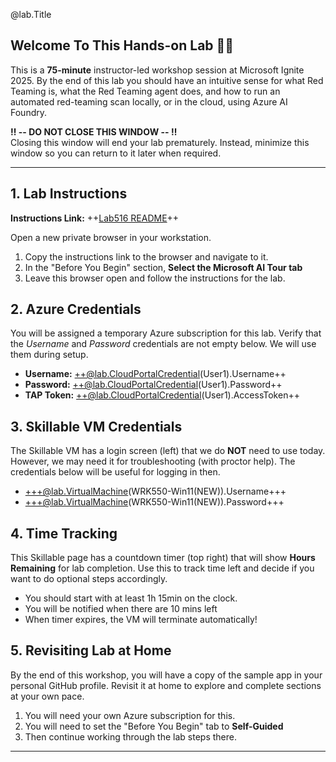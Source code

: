 @lab.Title

## Welcome To This Hands-on Lab 👋🏽
This is a **75-minute** instructor-led workshop session at Microsoft Ignite 2025. By the end of this lab you should have an intuitive sense for what Red Teaming is, what the Red Teaming agent does, and how to run an automated red-teaming scan locally, or in the cloud, using Azure AI Foundry.

**‼️ -- DO NOT CLOSE THIS WINDOW -- ‼️** <br/> Closing this window will end your lab prematurely. Instead, minimize this window so you can return to it later when required.

---

## 1. Lab Instructions

**Instructions Link:** ++[Lab516 README](https://github.com/microsoft/ignite25-LAB516-safeguard-your-agents-with-ai-red-teaming-agent-in-azure-ai-foundry)++

Open a new private browser in your workstation. 

1. Copy the instructions link to the browser and navigate to it.
1. In the "Before You Begin" section, **Select the Microsoft AI Tour tab**
1. Leave this browser open and follow the instructions for the lab.

## 2. Azure Credentials

You will be assigned a temporary Azure subscription for this lab. Verify that the _Username_ and _Password_ credentials are not empty below. We will use them during setup.

- **Username:** ++@lab.CloudPortalCredential(User1).Username++
- **Password:** ++@lab.CloudPortalCredential(User1).Password++
- **TAP Token:** ++@lab.CloudPortalCredential(User1).AccessToken++

## 3. Skillable VM Credentials

The Skillable VM has a login screen (left) that we do **NOT** need to use today. However, we may need it for troubleshooting (with proctor help). The credentials below will be useful for logging in then.

- +++@lab.VirtualMachine(WRK550-Win11(NEW)).Username+++
- +++@lab.VirtualMachine(WRK550-Win11(NEW)).Password+++

## 4. Time Tracking

This Skillable page has a countdown timer (top right) that will show **Hours Remaining** for lab completion. Use this to track time left and decide if you want to do optional steps accordingly. 

- You should start with at least 1h 15min on the clock.
- You will be notified when there are 10 mins left
- When timer expires, the VM will terminate automatically!
 
## 5. Revisiting Lab at Home

By the end of this workshop, you will have a copy of the sample app in your personal GitHub profile. Revisit it at home to explore and complete sections at your own pace. 

1. You will need your own Azure subscription for this.
1. You will need to set the "Before You Begin" tab to **Self-Guided** 
1. Then continue working through the lab steps there.

---

<!--


To begin, log into the virtual machine using the following credentials: +++@lab.VirtualMachine(Win11-Pro-Base).Password+++

**Note:** Text formatted as an +++example+++ represents type text. Clicking on this text will automatically insert it to prevent any typing errors.

To edit the lab manual, click the hamburger menu in the top-right corner and select **"Edit Instructions"**. This will open the editor where you can modify the instructions.

Instructions are written in Markdown. For detailed guidance on syntax, please refer to the following documentation:

[Creating Instructions with Markdown Syntax](https://docs.skillable.com/docs/creating-instructions-with-markdown-syntax)

If you want to manage your instructions outside of Skillable Studio like Github, please refer to the following documentation:

[Manage Instructions Outside of Studio](https://docs.skillable.com/docs/manage-instructions-outside-of-studio)

For saving changes made to the virtual machine, please refer to this guide:  

[Committing Changes to a Virtual Machine](https://docs.skillable.com/docs/committing-changes-to-a-lab)

**Note:** When prompted, select **"Commit my changes and update this lab profile"** to ensure your changes are saved.

Changes made to the virtual machine will take effect immediately after committing. You may restart the lab instance if you wish to view these changes.

**Note:** Changes to the instructions will be saved automatically, so the commit process applies only to modifications to the virtual machine.

Should you require any assistance, feel free to contact us.

**Please remove this message once it is no longer needed.**

---

-->